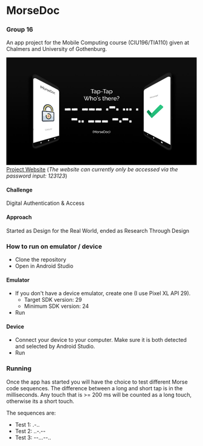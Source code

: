 # MorseDoc
### Group 16
An app project for the Mobile Computing course (CIU196/TIA110) given at Chalmers and University of Gothenburg.

![MorseDoc](morsedoc.jpg)  
[Project Website](https://morsedoc.squarespace.com) (*The website can currently only be accessed via the password input: 123123*)  

#### Challenge
Digital Authentication & Access

#### Approach
Started as Design for the Real World, ended as Research Through Design

### How to run on emulator / device
- Clone the repository
- Open in Android Studio
#### Emulator
- If you don't have a device emulator, create one (I use Pixel XL API 29).
  - Target SDK version: 29
  - Minimum SDK version: 24
- Run 

#### Device
- Connect your device to your computer. Make sure it is both detected and selected by Android Studio.
- Run

### Running
Once the app has started you will have the choice to test different Morse code sequences. The difference between a long and short tap is in the milliseconds. Any touch that is >= 200 ms will be counted as a long touch, otherwise its a short touch.

The sequences are:
+ Test 1: .-..
+ Test 2: ..-.--
+ Test 3: --...--.. 
